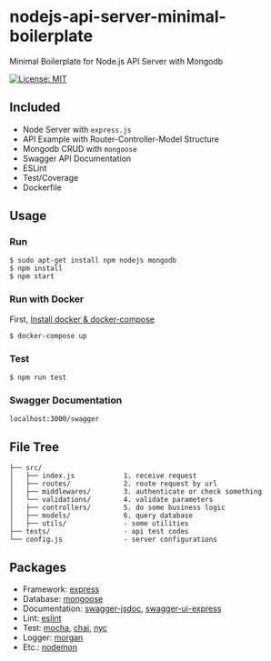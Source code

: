 # nodejs-api-server-minimal-boilerplate

Minimal Boilerplate for Node.js API Server with Mongodb

[![License: MIT](https://img.shields.io/badge/License-MIT-yellow.svg)](https://opensource.org/licenses/MIT)

## Included
- Node Server with `express.js`
- API Example with Router-Controller-Model Structure
- Mongodb CRUD with `mongoose`
- Swagger API Documentation
- ESLint
- Test/Coverage
- Dockerfile

## Usage

### Run
```
$ sudo apt-get install npm nodejs mongodb
$ npm install
$ npm start
```

### Run with Docker
First, [Install docker & docker-compose](https://gist.github.com/6londe/20b5d5ac0bf3d475997b0a676a040d4b)
```
$ docker-compose up
```

### Test
```
$ npm run test
```

### Swagger Documentation
```
localhost:3000/swagger
```

## File Tree
```
├── src/
│   ├── index.js            1. receive request
│   ├── routes/             2. route request by url
│   ├── middlewares/        3. authenticate or check something
│   └── validations/        4. validate parameters
│   ├── controllers/        5. do some business logic
│   ├── models/             6. query database
│   ├── utils/              - some utilities
├── tests/                  - api test codes
└── config.js               - server configurations
```

## Packages
- Framework: [express](https://www.npmjs.com/package/express)
- Database: [mongoose](https://www.npmjs.com/package/mongoose)
- Documentation: [swagger-jsdoc](https://www.npmjs.com/package/swagger-jsdoc), [swagger-ui-express](https://www.npmjs.com/package/swagger-ui-express)
- Lint: [eslint](https://www.npmjs.com/package/swagger-ui-express)
- Test: [mocha](https://www.npmjs.com/package/mocha), [chai](https://www.npmjs.com/package/chai), [nyc](https://www.npmjs.com/package/nyc)
- Logger: [morgan](https://www.npmjs.com/package/morgan)
- Etc.: [nodemon](https://www.npmjs.com/package/nodemon)
